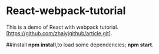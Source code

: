 # React-webpack-tutorial
This is a demo of React with webpack tutorial. 
[https://github.com/zhaiyjgithub/article.git].

##install
**npm install**,to load some dependencies;
**npm start**.


